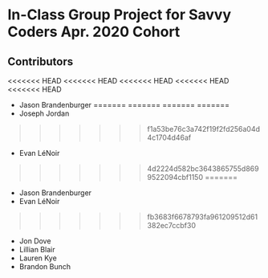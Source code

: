 # In-Class Group Project for Savvy Coders Apr. 2020 Cohort

## Contributors
<<<<<<< HEAD
<<<<<<< HEAD
<<<<<<< HEAD
<<<<<<< HEAD
<<<<<<< HEAD
- Jason Brandenburger
=======
=======
=======
=======
- Joseph Jordan
>>>>>>> f1a53be76c3a742f19f2fd256a04d4c1704d46af
- Evan LéNoir
>>>>>>> 4d2224d582bc3643865755d8699522094cbf1150
=======



- Jason Brandenburger
- Evan LéNoir
>>>>>>> fb3683f6678793fa961209512d61382ec7ccbf30
- Jon Dove
- Lillian Blair
- Lauren Kye
- Brandon Bunch